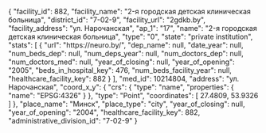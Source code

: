 {
    "facility_id": 882,
    "facility_name": "2-я городская детская клиническая больница",
    "district_id": "7-02-9",
    "facility_url": "2gdkb.by",
    "facility_address": "ул. Нарочанская",
    "ap_1": "17",
    "name": "2-я городская детская клиническая больница",
    "type": "0",
    "state": "private institution",
    "stats": [
        {
            "url": "https:\/\/neuro.by\/",
            "dep_name": null,
            "date_year": null,
            "num_beds_dep": null,
            "num_deps_year": null,
            "num_doctors_dep": null,
            "num_doctors_med": null,
            "year_of_closing": null,
            "year_of_opening": "2005",
            "beds_in_hospital_key": 476,
            "num_beds_facility_year": null,
            "healthcare_facility_key": 882
        }
    ],
    "med_id": 10214804,
    "address": "ул. Нарочанская",
    "coord_x_y": {
        "crs": {
            "type": "name",
            "properties": {
                "name": "EPSG:4326"
            }
        },
        "type": "Point",
        "coordinates": [
            27.4809,
            53.9326
        ]
    },
    "place_name": "Минск",
    "place_type": "city",
    "year_of_closing": null,
    "year_of_opening": "2004",
    "healthcare_facility_key": 882,
    "administrative_division_id": "7-02-9"
}